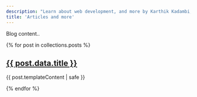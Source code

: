 ```yaml
---
description: "Learn about web development, and more by Karthik Kadambi, full stack web developer"
title: 'Articles and more'
---
```

<p>Blog content..</p>
{% for post in collections.posts %}
    <article>
        <h2><a href="{{ post.url }}">{{ post.data.title }}</a></h2>
        <p>{{ post.templateContent | safe }}</p>
    </article>
{% endfor %}